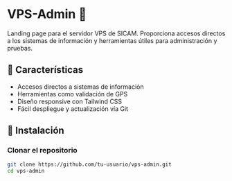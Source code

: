 # VPS-Admin 🚀  

Landing page para el servidor VPS de SICAM. Proporciona accesos directos a los sistemas de información y herramientas útiles para administración y pruebas.  

## 📌 Características  
- Accesos directos a sistemas de información  
- Herramientas como validación de GPS  
- Diseño responsive con Tailwind CSS  
- Fácil despliegue y actualización vía Git  

## 🚀 Instalación  
### Clonar el repositorio  
```bash
git clone https://github.com/tu-usuario/vps-admin.git
cd vps-admin
